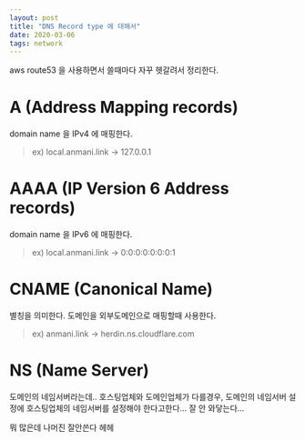 ```yaml
---
layout: post
title: "DNS Record type 에 대해서"
date: 2020-03-06
tags: network
---
```


aws route53 을 사용하면서 쓸때마다 자꾸 헷갈려서 정리한다.


# A (Address Mapping records)
domain name 을 IPv4 에 매핑한다.
> ex) local.anmani.link -> 127.0.0.1

# AAAA (IP Version 6 Address records)  
domain name 을 IPv6 에 매핑한다.
> ex) local.anmani.link -> 0:0:0:0:0:0:0:1

# CNAME (Canonical Name)
별칭을 의미한다. 도메인을 외부도메인으로 매핑할때 사용한다.
> ex) anmani.link -> herdin.ns.cloudflare.com

# NS (Name Server)
도메인의 네임서버라는데..
호스팅업체와 도메인업체가 다를경우, 도메인의 네임서버 설정에 호스팅업체의 네임서버를 설정해야 한다고한다... 잘 안 와닿는다...

뭐 많은데 나머진 잘안쓴다 헤헤

